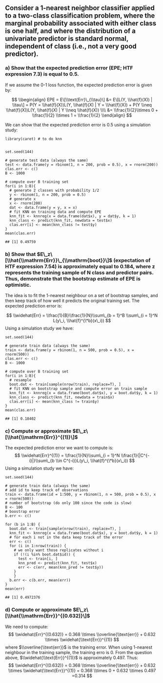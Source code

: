 Consider a 1-nearest neighbor classifier applied to a two-class classification problem, where the marginal probability associated with either class is one half, and where the distribution of a univariate predictor is standard normal, independent of class (i.e., not a very good predictor).
-------------------------------------------------------------------------------------------------------------------------------------------------------------------------------------------------------------------------------------------------------------------------------------------------

### a) Show that the expected prediction error (EPE; HTF expression 7.3) is equal to 0.5.

If we assume the 0-1 loss function, the expected prediction error is
given by:

$$
\\begin{align}
EPE = E\[\\text{Err}\_{\\tau}\] &= E\[L(Y, \\hat{f}(X)) | \\tau\] =  P(Y = \\hat{f}(X))L(Y, \\hat{f}(X) | Y = \\hat{f}(X)) + P(Y \\neq \\hat{f}(X))L(Y, \\hat{f}(X) | Y \\neq \\hat{f}(X)) \\\\
&= \\frac{1}{2}\\times 0 + \\frac{1}{2} \\times 1 = \\frac{1}{2}
\\end{align}
$$

We can show that the expected prediction error is 0.5 using a simulation
study:

    library(caret) # to do knn 


    set.seed(144)

    # generate test data (always the same)
    test <- data.frame(y = rbinom(1, n = 200, prob = 0.5), x = rnorm(200))
    clas.err <- c()
    B <- 1000

    # compute over B training set
    for(i in 1:B){
      # generate 2 classes with probability 1/2
      y <- rbinom(1, n = 200, prob = 0.5)
      # generate x
      x <- rnorm(200)
      dat <- data.frame(y = y, x = x)
      # fit KNN on training data and compute EPE
      knn_fit <- knnreg(x = data.frame(dat$x), y = dat$y, k = 1) 
      knn_class <- predict(knn_fit, newdata = test$x)
      clas.err[i] <- mean(knn_class != test$y)
    }
    mean(clas.err)

    ## [1] 0.49759

### b) Show that $E\_z\[\\hat{\\mathrm{Err}}\_{\\mathrm{boot}}\]$ (expectation of HTF expression 7.54) is approximately equal to 0.184, where z represents the training sample of N class and predictor pairs. Thus, demonstrate that the bootstrap estimate of EPE is optimistic.

The idea is to fit the 1-nearest neighbour on a set of bootstrap
samples, and then keep track of how well it predicts the original
training set. The expected prediction error is:

$$
\\widehat{Err} = \\frac{1}{B}\\frac{1}{N}\\sum\_{b = 1}^B \\sum\_{i = 1}^N L(y\_i, \\hat{f}^{\*b}(x\_i))
$$
 Using a simulation study we have:

    set.seed(144)

    # generate train data (always the same)
    train <- data.frame(y = rbinom(1, n = 500, prob = 0.5), x = rnorm(500))
    clas.err <- c()
    B <- 1000

    # compute over B training set
    for(i in 1:B){
      # resample
      boot.dat <- train[sample(nrow(train), replace=T), ]
      # fit KNN on bootstrap sample and compute error on train sample
      knn_fit <- knnreg(x = data.frame(boot.dat$x), y = boot.dat$y, k = 1) 
      knn_class <- predict(knn_fit, newdata = train$x)
      clas.err[i] <- mean(knn_class != train$y)
    }
    mean(clas.err)

    ## [1] 0.18402

### c) Compute or approximate $E\_z\[\\hat{\\mathrm{Err}}^{(1)}\]$

The expected prediction error we want to compute is:
$$
\\widehat{Err}^{(1)} = \\frac{1}{N}\\sum\_{i = 1}^N \\frac{1}{|C^{-i}|}\\sum\_{b \\in C^{-i}}L(y\_i, \\hat{f}^{\*b}(x\_i))
$$
 Using a simulation study we have:

    set.seed(144)

    # generate train data (always the same)
    # add id to keep track of observations
    train <- data.frame(id = 1:500, y = rbinom(1, n = 500, prob = 0.5), x = rnorm(500))
    # number of bootstrap (do only 100 since the code is slow)
    B <- 100
    # boostrap error
    b.err <- c()

    for (b in 1:B) {
      boot.dat <- train[sample(nrow(train), replace=T), ]
      knn_fit <- knnreg(x = data.frame(boot.dat$x), y = boot.dat$y, k = 1) 
      # for each i not in the data keep track of the error
      err <- c()
      for (i in 1:nrow(train)) { 
        # we only want those replicates without i
        if (!(i %in% boot.dat$id)) { 
          test <- train[i, ]
          knn_pred <- predict(knn_fit, test$x) 
          err <- c(err, mean(knn_pred != test$y)) 
        }
        }
      b.err <- c(b.err, mean(err))
    }
    mean(err)

    ## [1] 0.4972376

### d) Compute or approximate $E\_z\[\\hat{\\mathrm{Err}}^{(0.632)}\]$

We need to compute:
$$
\\widehat{Err}^{(0.632)} = 0.368 \\times \\overline{\\text{err}} + 0.632 \\times \\widehat{\\text{Err}}^{(1)}
$$
 where $\\overline{\\text{err}}$ is the training error. When using
1-nearest neighbour in the training sample, the training erro is 0. From
the question above, $\\widehat{\\text{Err}}^{(1)}$ is approximately
0.497. Thus:
$$
\\widehat{Err}^{(0.632)} = 0.368 \\times \\overline{\\text{err}} + 0.632 \\times \\widehat{\\text{Err}}^{(1)} = 0.368 \\times 0 + 0.632 \\times 0.497 =0.314
$$

